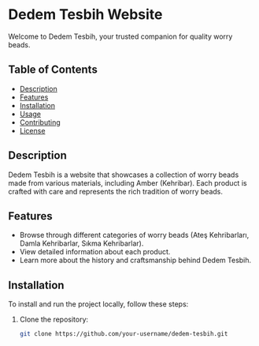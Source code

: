 # Dedem Tesbih Website

Welcome to Dedem Tesbih, your trusted companion for quality worry beads.

## Table of Contents
- [Description](#description)
- [Features](#features)
- [Installation](#installation)
- [Usage](#usage)
- [Contributing](#contributing)
- [License](#license)

## Description

Dedem Tesbih is a website that showcases a collection of worry beads made from various materials, including Amber (Kehribar). Each product is crafted with care and represents the rich tradition of worry beads.

## Features

- Browse through different categories of worry beads (Ateş Kehribarları, Damla Kehribarlar, Sıkma Kehribarlar).
- View detailed information about each product.
- Learn more about the history and craftsmanship behind Dedem Tesbih.

## Installation

To install and run the project locally, follow these steps:

1. Clone the repository:
   ```bash
   git clone https://github.com/your-username/dedem-tesbih.git
